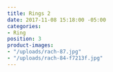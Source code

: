 ```yaml
---
title: Rings 2
date: 2017-11-08 15:18:00 -05:00
categories:
- Ring
position: 3
product-images:
- "/uploads/rach-87.jpg"
- "/uploads/rach-84-f7213f.jpg"
---
```


